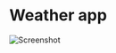 # Weather app

![Screenshot](https://github.com/Sosodope/weather-app/tree/master/src/assets/preview.png)
